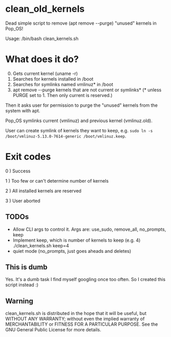 # clean_old_kernels
Dead simple script to remove (apt remove --purge) "unused" kernels in Pop_OS!

Usage: /bin/bash clean_kernels.sh

# What does it do?
0. Gets current kernel (uname -r)
1. Searches for kernels installed in /boot
2. Searches for symlinks named vmlinuz* in /boot
3. apt remove --purge kernels that are not current or symlinks* (* unless PURGE set to 1. Then only current is reserved.)

Then it asks user for permission to purge the "unused" kernels from the system with apt.

Pop_OS symlinks current (vmlinuz) and previous kernel (vmlinuz.old).

User can create symlink of kernels they want to keep, e.g. ``sudo ln -s /boot/vmlinuz-5.13.0-7614-generic /boot/vmlinuz.keep``.

# Exit codes
0 ) Success

1 ) Too few or can't determine number of kernels 

2 ) All installed kernels are reserved

3 ) User aborted




## TODOs
* Allow CLI args to control it. Args are: use_sudo, remove_all, no_prompts, keep
* Implement keep, which is number of kernels to keep (e.g. 4) ./clean_kernels.sh keep=4
* quiet mode (no_prompts, just goes aheads and deletes)


## This is dumb
Yes. It's a dumb task I find myself googling once too often. So I created this script instead :)


## Warning
clean_kernels.sh is distributed in the hope that it will be useful, but WITHOUT ANY WARRANTY; without even the implied warranty of MERCHANTABILITY or FITNESS FOR A PARTICULAR PURPOSE.  See the GNU General Public License for more details.

